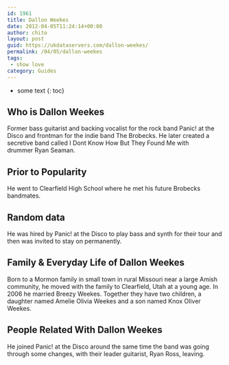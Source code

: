 ```yaml
---
id: 1961
title: Dallon Weekes
date: 2012-04-05T11:24:14+00:00
author: chito
layout: post
guid: https://ukdataservers.com/dallon-weekes/
permalink: /04/05/dallon-weekes
tags:
 - show love
category: Guides
---
```


* some text
{: toc}


## Who is  Dallon Weekes
                  
                  
                  
Former bass guitarist and backing vocalist for the rock band Panic! at the Disco and frontman for the indie band The Brobecks. He later created a secretive band called I Dont Know How But They Found Me with drummer Ryan Seaman.
                  
                
                
                
## Prior to Popularity 
                  
                  
                  
He went to Clearfield High School where he met his future Brobecks bandmates.  
                  
                
                
                
## Random data 
                  
                  
                  
He was hired by Panic! at the Disco to play bass and synth for their tour and then was invited to stay on permanently. 
                  
                
                
                
## Family & Everyday Life of Dallon Weekes
                  
                  
                  
Born to a Mormon family in small town in rural Missouri near a large Amish community, he moved with the family to Clearfield, Utah at a young age. In 2006 he married Breezy Weekes. Together they have two children, a daughter named Amelie Olivia Weekes and a son named Knox Oliver Weekes. 
                  
                
                
                
## People Related With  Dallon Weekes
                  
                  
                  
He joined Panic! at the Disco around the same time the band was going through some changes, with their leader guitarist, Ryan Ross, leaving. 
                  
                
              
            
          
          
          
    
    
  
